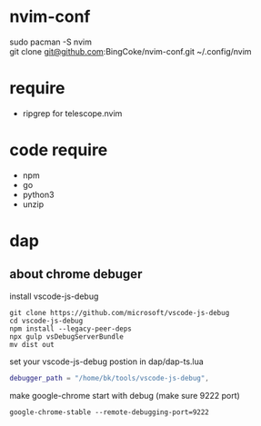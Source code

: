 # nvim-conf

sudo pacman -S nvim <br>
git clone git@github.com:BingCoke/nvim-conf.git ~/.config/nvim <br>

# require

- ripgrep for telescope.nvim

# code require

- npm
- go
- python3
- unzip

# dap

## about chrome debuger

install vscode-js-debug

```shell
git clone https://github.com/microsoft/vscode-js-debug
cd vscode-js-debug
npm install --legacy-peer-deps
npx gulp vsDebugServerBundle
mv dist out
```

set your vscode-js-debug postion in dap/dap-ts.lua

```lua
debugger_path = "/home/bk/tools/vscode-js-debug",
```

make google-chrome start with debug (make sure 9222 port)

```
google-chrome-stable --remote-debugging-port=9222

```

